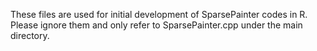 These files are used for initial development of SparsePainter codes in R. Please ignore them and only refer to SparsePainter.cpp under the main directory.
